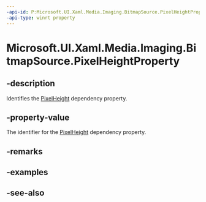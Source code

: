 ```yaml
---
-api-id: P:Microsoft.UI.Xaml.Media.Imaging.BitmapSource.PixelHeightProperty
-api-type: winrt property
---
```


<!-- Property syntax
public Windows.UI.Xaml.DependencyProperty PixelHeightProperty { get; }
-->

# Microsoft.UI.Xaml.Media.Imaging.BitmapSource.PixelHeightProperty

## -description
Identifies the [PixelHeight](bitmapsource_pixelheight.md) dependency property.

## -property-value
The identifier for the [PixelHeight](bitmapsource_pixelheight.md) dependency property.

## -remarks

## -examples

## -see-also
